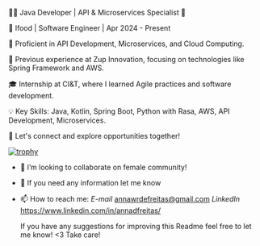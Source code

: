 👩‍💻 Java Developer | API & Microservices Specialist 🚀

📆 Ifood | Software Engineer | Apr 2024 - Present

🚀 Proficient in API Development, Microservices, and Cloud Computing.

💼 Previous experience at Zup Innovation, focusing on technologies like Spring Framework and AWS.

🎓 Internship at CI&T, where I learned Agile practices and software development.

💡 Key Skills: Java, Kotlin, Spring Boot, Python with Rasa, AWS, API Development, Microservices.

🤝 Let's connect and explore opportunities together!


   [![trophy](https://github-profile-trophy.vercel.app/?username=AnnawdeFreitas&theme=onedark)](https://github.com/ryo-ma/github-profile-trophy)


- 👯 I’m looking to collaborate on female community!
- 💬 If you need any information let me know
- 📫 How to reach me: 
     *E-mail* annawrdefreitas@gmail.com
     *LinkedIn* https://www.linkedin.com/in/annadfreitas/
     
     
     
     If you have any suggestions for improving this Readme feel free to let me know! <3
                                                  Take care!

